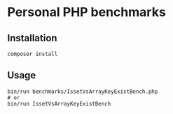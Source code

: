 # Personal PHP benchmarks

## Installation

    composer install

## Usage

    bin/run benchmarks/IssetVsArrayKeyExistBench.php
    # or
    bin/run IssetVsArrayKeyExistBench
